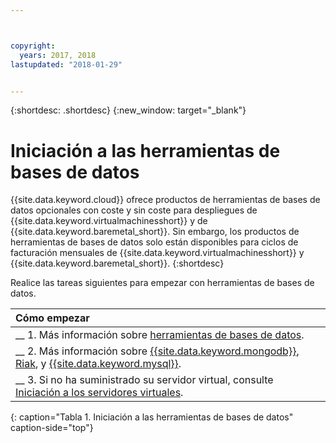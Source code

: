 ```yaml
---



copyright:
  years: 2017, 2018
lastupdated: "2018-01-29"


---
```


{:shortdesc: .shortdesc}
{:new_window: target="_blank"}

# Iniciación a las herramientas de bases de datos

{{site.data.keyword.cloud}} ofrece productos de herramientas de bases de datos opcionales con coste y sin coste para despliegues de {{site.data.keyword.virtualmachinesshort}} y de {{site.data.keyword.baremetal_short}}. Sin embargo, los productos de herramientas de bases de datos solo están disponibles para ciclos de facturación mensuales de {{site.data.keyword.virtualmachinesshort}} y {{site.data.keyword.baremetal_short}}.
{:shortdesc}

Realice las tareas siguientes para empezar con herramientas de bases de datos.

| Cómo empezar       |
|:------------------|
| __ 1. Más información sobre [herramientas de bases de datos](database-tools-about.html). |
| __ 2. Más información sobre [{{site.data.keyword.mongodb}}](mongodb-topic-description.html), [Riak](riak.html), y [{{site.data.keyword.mysql}}](mysql-security-best-practices.html). |
| __ 3. Si no ha suministrado su servidor virtual, consulte [Iniciación a los servidores virtuales](/docs/vsi/vsi_index.html).  |
{: caption="Tabla 1. Iniciación a las herramientas de bases de datos" caption-side="top"}
